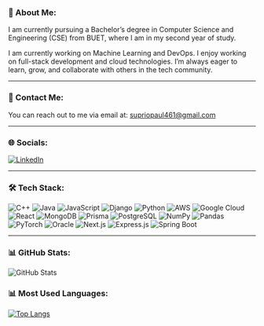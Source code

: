 ### 👋 About Me:
I am currently pursuing a Bachelor’s degree in Computer Science and Engineering (CSE) from BUET, where I am in my second year of study. 

 I am currently working on Machine Learning and DevOps.  I enjoy working on full-stack development and cloud technologies. I’m always eager to learn, grow, and collaborate with others in the tech community.

---
### 📧 Contact Me:
You can reach out to me via email at: [supriopaul461@gmail.com](mailto:supriopaul461@gmail.com)




---

### 🌐 Socials:
[![LinkedIn](https://img.shields.io/badge/LinkedIn-%230077B5.svg?logo=linkedin&logoColor=white)](linkedin.com/in/suprio-paul-1a9104306)



---

### 🛠 Tech Stack:
![C++](https://img.shields.io/badge/-C++-00599C?logo=c%2B%2B&logoColor=white)
![Java](https://img.shields.io/badge/-Java-007396?logo=java&logoColor=white)
![JavaScript](https://img.shields.io/badge/-JavaScript-F7DF1E?logo=javascript&logoColor=black)
![Django](https://img.shields.io/badge/-Django-092E20?logo=django&logoColor=white)
![Python](https://img.shields.io/badge/-Python-3776AB?logo=python&logoColor=white)
![AWS](https://img.shields.io/badge/-AWS-232F3E?logo=amazon-aws&logoColor=white)
![Google Cloud](https://img.shields.io/badge/-Google%20Cloud-4285F4?logo=google-cloud&logoColor=white)
![React](https://img.shields.io/badge/-React-61DAFB?logo=react&logoColor=black)
![MongoDB](https://img.shields.io/badge/-MongoDB-47A248?logo=mongodb&logoColor=white)
![Prisma](https://img.shields.io/badge/-Prisma-2D3748?logo=prisma&logoColor=white)
![PostgreSQL](https://img.shields.io/badge/-PostgreSQL-336791?logo=postgresql&logoColor=white)
![NumPy](https://img.shields.io/badge/-NumPy-013243?logo=numpy&logoColor=white)
![Pandas](https://img.shields.io/badge/-Pandas-150458?logo=pandas&logoColor=white)
![PyTorch](https://img.shields.io/badge/-PyTorch-EE4C2C?logo=pytorch&logoColor=white)
![Oracle](https://img.shields.io/badge/-Oracle-F80000?logo=oracle&logoColor=white)
![Next.js](https://img.shields.io/badge/-Next.js-000000?logo=nextdotjs&logoColor=white)
![Express.js](https://img.shields.io/badge/-Express.js-000000?logo=express&logoColor=white)
![Spring Boot](https://img.shields.io/badge/-Spring%20Boot-6DB33F?logo=spring-boot&logoColor=white)


---

### 📊 GitHub Stats:
![GitHub Stats](https://github-readme-stats.vercel.app/api?username=suprio85&show_icons=true&theme=radical&include_all_commits=true&count_private=true)

### 📊 Most Used Languages:
[![Top Langs](https://github-readme-stats.vercel.app/api/top-langs/?username=suprio85&layout=compact&langs_count=6&theme=dark)](https://github.com/anuraghazra/github-readme-stats)


